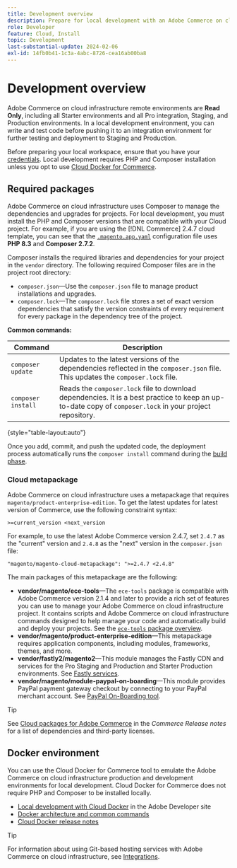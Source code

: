 ```yaml
---
title: Development overview
description: Prepare for local development with an Adobe Commerce on cloud infrastructure project.
role: Developer
feature: Cloud, Install
topic: Development
last-substantial-update: 2024-02-06
exl-id: 14fb0b41-1c3a-4abc-8726-cea16ab00ba8
---
```

# Development overview

Adobe Commerce on cloud infrastructure remote environments are **Read Only**, including all Starter environments and all Pro integration, Staging, and Production environments. In a local development environment, you can write and test code before pushing it to an integration environment for further testing and deployment to Staging and Production.

Before preparing your local workspace, ensure that you have your [credentials](../../get-started/prepare-workspace.md). Local development requires PHP and Composer installation unless you opt to use [Cloud Docker for Commerce](#docker-environment).

## Required packages

Adobe Commerce on cloud infrastructure uses Composer to manage the dependencies and upgrades for projects. For local development, you must install the PHP and Composer versions that are compatible with your Cloud project. For example, if you are using the [!DNL Commerce] 2.4.7 cloud template, you can see that the [`.magento.app.yaml`](https://github.com/magento/magento-cloud/blob/2.4.7/.magento.app.yaml) configuration file uses **PHP 8.3** and **Composer 2.7.2**.

Composer installs the required libraries and dependencies for your project in the `vendor` directory. The following required Composer files are in the project root directory:

- `composer.json`—Use the `composer.json` file to manage product installations and upgrades.
- `composer.lock`—The `composer.lock` file stores a set of exact version dependencies that satisfy the version constraints of every requirement for every package in the dependency tree of the project.

**Common commands:**

| Command            | Description                                                                                                                                              |
|--------------------|----------------------------------------------------------------------------------------------------------------------------------------------------------|
| `composer update`  | Updates to the latest versions of the dependencies reflected in the `composer.json` file. This updates the `composer.lock` file.                         |
| `composer install` | Reads the `composer.lock` file to download dependencies. It is a best practice to keep an up-to-date copy of `composer.lock` in your project repository. |

{style="table-layout:auto"}

Once you add, commit, and push the updated code, the deployment process automatically runs the `composer install` command during the [build phase](../deploy/process.md#build-phase-build-phase).

### Cloud metapackage

Adobe Commerce on cloud infrastructure uses a metapackage that requires `magento/product-enterprise-edition`. To get the latest updates for latest version of Commerce, use the following constraint syntax:

```text
>=current_version <next_version
```

For example, to use the latest Adobe Commerce version 2.4.7, set `2.4.7` as the "current" version and `2.4.8` as the "next" version in the `composer.json` file:

```text
"magento/magento-cloud-metapackage": ">=2.4.7 <2.4.8"
```

The main packages of this metapackage are the following:

- **vendor/magento/ece-tools**—The `ece-tools` package is compatible with Adobe Commerce version 2.1.4 and later to provide a rich set of features you can use to manage your Adobe Commerce on cloud infrastructure project. It contains scripts and Adobe Commerce on cloud infrastructure commands designed to help manage your code and automatically build and deploy your projects. See the [`ece-tools` package overview](../dev-tools/package-overview.md).
- **vendor/magento/product-enterprise-edition**—This metapackage requires application components, including modules, frameworks, themes, and more.
- **vendor/fastly2/magento2**—This module manages the Fastly CDN and services for the Pro Staging and Production and Starter Production environments. See [Fastly services](/help/cloud-guide/cdn/fastly.md#fastly-cdn-module-for-magento-2).
- **vendor/magento/module-paypal-on-boarding**—This module provides PayPal payment gateway checkout by connecting to your PayPal merchant account. See [PayPal On-Boarding tool](../store/paypal.md).

>[!TIP]
>
>See [Cloud packages for Adobe Commerce](/help/cloud-guide/release-notes/cloud-packages.md) in the _Commerce Release notes_ for a list of dependencies and third-party licenses.

## Docker environment

You can use the Cloud Docker for Commerce tool to emulate the Adobe Commerce on cloud infrastructure production and development environments for local development. Cloud Docker for Commerce does not require PHP and Composer to be installed locally.

- [Local development with Cloud Docker](https://developer.adobe.com/commerce/cloud-tools/docker/setup/) in the Adobe Developer site
- [Docker architecture and common commands](../dev-tools/cloud-docker.md)
- [Cloud Docker release notes](../release-notes/cloud-docker.md)

>[!TIP]
>
>For information about using Git-based hosting services with Adobe Commerce on cloud infrastructure, see [Integrations](../integrations/overview.md).
